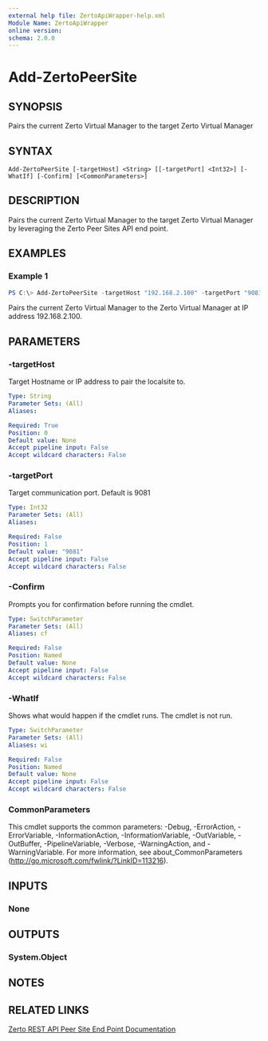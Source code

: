 ```yaml
---
external help file: ZertoApiWrapper-help.xml
Module Name: ZertoApiWrapper
online version:
schema: 2.0.0
---
```


# Add-ZertoPeerSite

## SYNOPSIS
Pairs the current Zerto Virtual Manager to the target Zerto Virtual Manager

## SYNTAX

```
Add-ZertoPeerSite [-targetHost] <String> [[-targetPort] <Int32>] [-WhatIf] [-Confirm] [<CommonParameters>]
```

## DESCRIPTION
Pairs the current Zerto Virtual Manager to the target Zerto Virtual Manager by leveraging the Zerto Peer Sites API end point.

## EXAMPLES

### Example 1
```powershell
PS C:\> Add-ZertoPeerSite -targetHost "192.168.2.100" -targetPort "9081"
```

Pairs the current Zerto Virtual Manager to the Zerto Virtual Manager at IP address 192.168.2.100.

## PARAMETERS

### -targetHost
Target Hostname or IP address to pair the localsite to.

```yaml
Type: String
Parameter Sets: (All)
Aliases:

Required: True
Position: 0
Default value: None
Accept pipeline input: False
Accept wildcard characters: False
```

### -targetPort
Target communication port.
Default is 9081

```yaml
Type: Int32
Parameter Sets: (All)
Aliases:

Required: False
Position: 1
Default value: "9081"
Accept pipeline input: False
Accept wildcard characters: False
```

### -Confirm
Prompts you for confirmation before running the cmdlet.

```yaml
Type: SwitchParameter
Parameter Sets: (All)
Aliases: cf

Required: False
Position: Named
Default value: None
Accept pipeline input: False
Accept wildcard characters: False
```

### -WhatIf
Shows what would happen if the cmdlet runs.
The cmdlet is not run.

```yaml
Type: SwitchParameter
Parameter Sets: (All)
Aliases: wi

Required: False
Position: Named
Default value: None
Accept pipeline input: False
Accept wildcard characters: False
```

### CommonParameters
This cmdlet supports the common parameters: -Debug, -ErrorAction, -ErrorVariable, -InformationAction, -InformationVariable, -OutVariable, -OutBuffer, -PipelineVariable, -Verbose, -WarningAction, and -WarningVariable.
For more information, see about_CommonParameters (http://go.microsoft.com/fwlink/?LinkID=113216).

## INPUTS

### None
## OUTPUTS

### System.Object
## NOTES

## RELATED LINKS
[Zerto REST API Peer Site End Point Documentation](http://s3.amazonaws.com/zertodownload_docs/Latest/Zerto%20Virtual%20Replication%20Zerto%20Virtual%20Manager%20%28ZVM%29%20-%20vSphere%20Online%20Help/index.html#page/RestfulAPIs%2FStatusAPIs.5.044.html%23)
